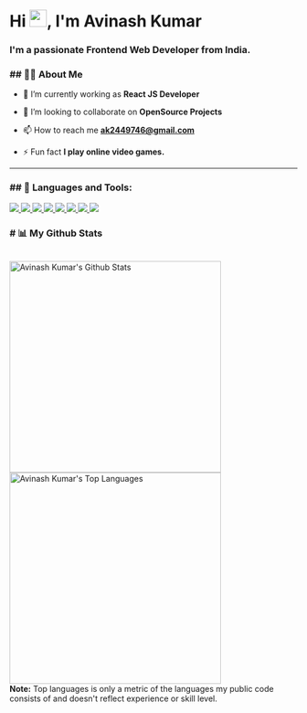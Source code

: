 <!-- <a href="#"><img width="100%" height="auto" src="https://i.imgur.com/iXuL1HG.png" height="175px"/></a> -->

<h1 align="left">Hi <img src="https://raw.githubusercontent.com/MartinHeinz/MartinHeinz/master/wave.gif" width="30px">, I'm <b>Avinash Kumar</b></h1>
<h3 align="left">I'm a passionate <b>Frontend Web Developer</b> from India.</h3>

<h3 align="left">## 🙋‍♂️ About Me</h3>

- 🌱 I’m currently working as **React JS Developer**

- 👯 I’m looking to collaborate on **OpenSource Projects**

- 📫 How to reach me **ak2449746@gmail.com**

- ⚡ Fun fact **I play online video games.**

<hr />

<h3 align="left">## 🚀 Languages and Tools:</h3>

<p align="left"> 
    <a href="https://reactjs.org/" target="_blank"> <img src="https://img.icons8.com/color/48/000000/react-native.png"/> </a>
    <a href="https://developer.mozilla.org/en-US/docs/Web/JavaScript" target="_blank"> <img src="https://img.icons8.com/color/48/000000/javascript.png"/> </a> 
    <a href="https://www.w3.org/html/" target="_blank"> <img src="https://img.icons8.com/color/48/000000/html-5.png"/> </a> 
    <a href="https://www.w3schools.com/css/" target="_blank"> <img src="https://img.icons8.com/color/48/000000/css3.png"/> </a> 
    <a href="https://getbootstrap.com" target="_blank"> <img src="https://img.icons8.com/color/48/000000/bootstrap.png"/> </a>   
    <a href="https://firebase.google.com/" target="_blank"> <img src="https://img.icons8.com/color/48/000000/firebase.png"/> </a>  
    <a href="https://git-scm.com/" target="_blank"> <img src="https://img.icons8.com/color/48/000000/git.png"/> </a> 
    <a href="https://redux.js.org" target="_blank"> <img src="https://img.icons8.com/color/48/000000/redux.png"/> </a>
</p>

<!-- <hr /> -->

<h3 align="left"># 📊 My Github Stats</h3>

  <br/>
    <a href="https://github.com/itHurtsMe2HurtU/github-readme-stats"><img alt="Avinash Kumar's Github Stats" src="https://github-readme-stats.vercel.app/api?username=itHurtsMe2HurtU&show_icons=true&count_private=true&theme=react&hide_border=true&bg_color=0D1117" width="370px" /></a>
<!--     <br /> -->
  <a href="https://github.com/itHurtsMe2HurtU/github-readme-stats"><img alt="Avinash Kumar's Top Languages" src="https://github-readme-stats.vercel.app/api/top-langs/?username=itHurtsMe2HurtU&langs_count=8&count_private=true&layout=compact&theme=react&hide_border=true&bg_color=0D1117" width="370px" /></a>
  <br/>
  <b>Note:</b> Top languages is only a metric of the languages my public code consists of and doesn't reflect experience or skill level.

